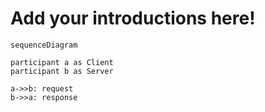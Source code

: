 # Add your introductions here!

```mermaid
sequenceDiagram

participant a as Client
participant b as Server

a->>b: request
b->>a: response
```